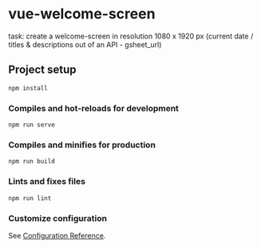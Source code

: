 # vue-welcome-screen

task: create a welcome-screen in resolution 1080 x 1920 px (current date / titles & descriptions out of an API - gsheet_url)

## Project setup
```
npm install
```

### Compiles and hot-reloads for development
```
npm run serve
```

### Compiles and minifies for production
```
npm run build
```

### Lints and fixes files
```
npm run lint
```

### Customize configuration
See [Configuration Reference](https://cli.vuejs.org/config/).
